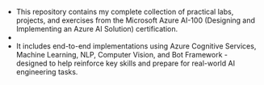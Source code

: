 - This repository contains my complete collection of practical labs, projects, and exercises from the Microsoft Azure AI-100 (Designing and Implementing an Azure AI Solution) certification.
- 
- It includes end-to-end implementations using Azure Cognitive Services, Machine Learning, NLP, Computer Vision, and Bot Framework - designed to help reinforce key skills and prepare for real-world AI engineering tasks.
